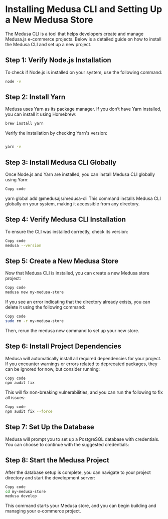 # Installing Medusa CLI and Setting Up a New Medusa Store

The Medusa CLI is a tool that helps developers create and manage Medusa.js e-commerce projects. Below is a detailed guide on how to install the Medusa CLI and set up a new project.

## Step 1: Verify Node.js Installation

To check if Node.js is installed on your system, use the following command:

```bash
node -v
```
## Step 2: Install Yarn
Medusa uses Yarn as its package manager. If you don’t have Yarn installed, you can install it using Homebrew:

```bash
brew install yarn
```
Verify the installation by checking Yarn's version:

```bash

yarn -v
```
## Step 3: Install Medusa CLI Globally
Once Node.js and Yarn are installed, you can install Medusa CLI globally using Yarn:

```bash
Copy code
```
yarn global add @medusajs/medusa-cli
This command installs Medusa CLI globally on your system, making it accessible from any directory.

##  Step 4: Verify Medusa CLI Installation
To ensure the CLI was installed correctly, check its version:

```bash
Copy code
medusa --version
```
## Step 5: Create a New Medusa Store
Now that Medusa CLI is installed, you can create a new Medusa store project:

```bash
Copy code
medusa new my-medusa-store
```
If you see an error indicating that the directory already exists, you can delete it using the following command:

```bash
Copy code
sudo rm -r my-medusa-store
```
Then, rerun the medusa new command to set up your new store.

## Step 6: Install Project Dependencies
Medusa will automatically install all required dependencies for your project. If you encounter warnings or errors related to deprecated packages, they can be ignored for now, but consider running:

```bash
Copy code
npm audit fix
```
This will fix non-breaking vulnerabilities, and you can run the following to fix all issues:

```bash
Copy code
npm audit fix --force
```
## Step 7: Set Up the Database
Medusa will prompt you to set up a PostgreSQL database with credentials. You can choose to continue with the suggested credentials:


## Step 8: Start the Medusa Project
After the database setup is complete, you can navigate to your project directory and start the development server:

```bash
Copy code
cd my-medusa-store
medusa develop
```

This command starts your Medusa store, and you can begin building and managing your e-commerce project.
